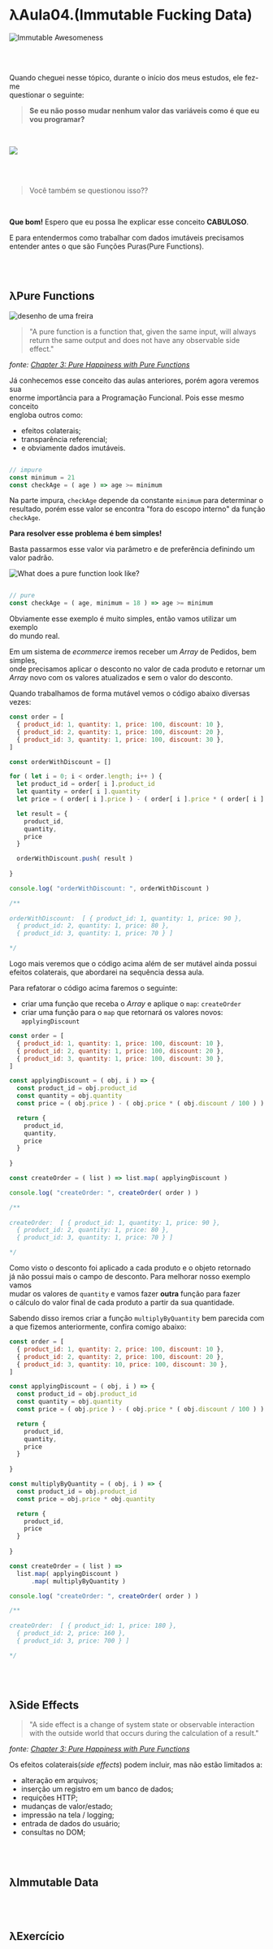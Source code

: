 # λAula04.(Immutable Fucking Data)

![Immutable Awesomeness](http://i.imgur.com/l4JkguX.jpg)

<br>
<br>


Quando cheguei nesse tópico, durante o início dos meus estudos, ele fez-me <br> 
 questionar o seguinte:

> **Se eu não posso mudar nenhum valor das variáveis como é que eu vou programar?**

<br>

![](http://www.reactiongifs.com/r/hmmrhed.gif)

<br>
<br>

> Você também se questionou isso??

<br>

**Que bom!** Espero que eu possa lhe explicar esse conceito **CABULOSO**.

E para entendermos como trabalhar com dados imutáveis precisamos<br>
entender antes o que são Funções Puras(Pure Functions).

<br> 
<br> 

## λPure Functions

![desenho de uma freira](http://i.imgur.com/xHpYORO.gif)

> "A pure function is a function that, given the same input, will 
> always return the same output and does not have any observable side effect."

*fonte: [Chapter 3: Pure Happiness with Pure Functions](https://github.com/MostlyAdequate/mostly-adequate-guide/blob/master/ch3.md)*

Já conhecemos esse conceito das aulas anteriores, porém agora veremos sua <br>
enorme importância para a Programação Funcional. Pois esse mesmo conceito <br>
engloba outros como:

- efeitos colaterais;
- transparência referencial;
- e obviamente dados imutáveis.


```js

// impure
const minimum = 21
const checkAge = ( age ) => age >= minimum

```

Na parte impura, `checkAge` depende da constante `minimum` para determinar o <br> 
resultado, porém esse valor se encontra "fora do escopo interno" da função `checkAge`. 



**Para resolver esse problema é bem simples!**

Basta passarmos esse valor via parâmetro e de preferência definindo um <br> 
valor padrão.


![What does a pure function look like?](http://i.imgur.com/frhBrUH.jpg)


```js

// pure
const checkAge = ( age, minimum = 18 ) => age >= minimum

```

Obviamente esse exemplo é muito simples, então vamos utilizar um exemplo<br>
do mundo real. 

Em um sistema de *ecommerce* iremos receber um *Array* de Pedidos, bem simples, <br>
onde precisamos aplicar o desconto no valor de cada produto e retornar um<br>
*Array* novo com os valores atualizados e sem o valor do desconto.

Quando trabalhamos de forma mutável vemos o código abaixo diversas vezes:


```js
const order = [
  { product_id: 1, quantity: 1, price: 100, discount: 10 },
  { product_id: 2, quantity: 1, price: 100, discount: 20 },
  { product_id: 3, quantity: 1, price: 100, discount: 30 },
]

const orderWithDiscount = []

for ( let i = 0; i < order.length; i++ ) {
  let product_id = order[ i ].product_id
  let quantity = order[ i ].quantity
  let price = ( order[ i ].price ) - ( order[ i ].price * ( order[ i ].discount / 100 ) )

  let result = {
    product_id,
    quantity,
    price
  }

  orderWithDiscount.push( result )
  
}

console.log( "orderWithDiscount: ", orderWithDiscount )

/**
 
orderWithDiscount:  [ { product_id: 1, quantity: 1, price: 90 },
  { product_id: 2, quantity: 1, price: 80 },
  { product_id: 3, quantity: 1, price: 70 } ]

*/
```

Logo mais veremos que o código acima além de ser mutável ainda possui<br>
efeitos colaterais, que abordarei na sequência dessa aula.

Para refatorar o código acima faremos o seguinte:

- criar uma função que receba o *Array* e aplique o `map`: `createOrder`
- criar uma função para o `map` que retornará os valores novos: `applyingDiscount`

```js
const order = [
  { product_id: 1, quantity: 1, price: 100, discount: 10 },
  { product_id: 2, quantity: 1, price: 100, discount: 20 },
  { product_id: 3, quantity: 1, price: 100, discount: 30 },
]

const applyingDiscount = ( obj, i ) => {
  const product_id = obj.product_id
  const quantity = obj.quantity
  const price = ( obj.price ) - ( obj.price * ( obj.discount / 100 ) )

  return {
    product_id,
    quantity,
    price
  }
  
}

const createOrder = ( list ) => list.map( applyingDiscount ) 

console.log( "createOrder: ", createOrder( order ) )

/**
 
createOrder:  [ { product_id: 1, quantity: 1, price: 90 },
  { product_id: 2, quantity: 1, price: 80 },
  { product_id: 3, quantity: 1, price: 70 } ]

*/
```

Como visto o desconto foi aplicado a cada produto e o objeto retornado<br>
já não possui mais o campo de desconto. Para melhorar nosso exemplo vamos<br>
mudar os valores de `quantity` e vamos fazer **outra** função para fazer<br>
o cálculo do valor final de cada produto a partir da sua quantidade.

Sabendo disso iremos criar a função `multiplyByQuantity` bem parecida com<br>
a que fizemos anteriormente, confira comigo abaixo:

```js
const order = [
  { product_id: 1, quantity: 2, price: 100, discount: 10 },
  { product_id: 2, quantity: 2, price: 100, discount: 20 },
  { product_id: 3, quantity: 10, price: 100, discount: 30 },
]

const applyingDiscount = ( obj, i ) => {
  const product_id = obj.product_id
  const quantity = obj.quantity
  const price = ( obj.price ) - ( obj.price * ( obj.discount / 100 ) )

  return {
    product_id,
    quantity,
    price
  }
  
}

const multiplyByQuantity = ( obj, i ) => {
  const product_id = obj.product_id
  const price = obj.price * obj.quantity

  return {
    product_id,
    price
  }
  
}

const createOrder = ( list ) => 
  list.map( applyingDiscount )
      .map( multiplyByQuantity )

console.log( "createOrder: ", createOrder( order ) )

/**
 
createOrder:  [ { product_id: 1, price: 180 },
  { product_id: 2, price: 160 },
  { product_id: 3, price: 700 } ]

*/
```

<br>
<br>


## λSide Effects

> "A side effect is a change of system state or observable interaction 
> with the outside world that occurs during the calculation of a result."

*fonte: [Chapter 3: Pure Happiness with Pure Functions](https://github.com/MostlyAdequate/mostly-adequate-guide/blob/master/ch3.md)*

Os efeitos colaterais(*side effects*) podem incluir, mas não estão limitados a:

- alteração em arquivos;
- inserção um registro em um banco de dados;
- requições HTTP;
- mudanças de valor/estado;
- impressão na tela / logging;
- entrada de dados do usuário;
- consultas no DOM;


<br>
<br>

## λImmutable Data 


<br>
<br>

## λExercício

